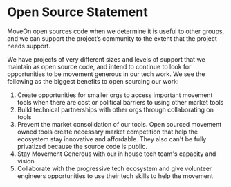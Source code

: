 # Open Source Statement
MoveOn open sources code when we determine it is useful to other groups, and we can support the project’s community to the extent that the project needs support.

We have projects of very different sizes and levels of support that we maintain as open source code, and intend to continue to look for opportunities to be movement generous in our tech work. We see the following as the biggest benefits to open sourcing our work:

1. Create opportunities for smaller orgs to access important movement tools when there are cost or political barriers to using other market tools
2. Build technical partnerships with other orgs through collaborating on tools
3. Prevent the market consolidation of our tools. Open sourced movement owned tools create necessary market competition that help the ecosystem stay innovative and affordable. They also can't be fully privatized because the source code is public.
4. Stay Movement Generous with our in house tech team's capacity and vision
5. Collaborate with the progressive tech ecosystem and give volunteer engineers opportunities to use their tech skills to help the movement
